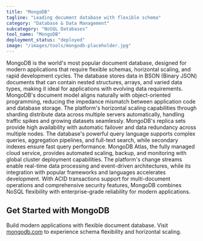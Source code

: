 ```yaml
---
title: "MongoDB"
tagline: "Leading document database with flexible schema"
category: "Database & Data Management"
subcategory: "NoSQL Databases"
tool_name: "MongoDB"
deployment_status: "deployed"
image: "/images/tools/mongodb-placeholder.jpg"
---
```

MongoDB is the world's most popular document database, designed for modern applications that require flexible schemas, horizontal scaling, and rapid development cycles. The database stores data in BSON (Binary JSON) documents that can contain nested structures, arrays, and varied data types, making it ideal for applications with evolving data requirements. MongoDB's document model aligns naturally with object-oriented programming, reducing the impedance mismatch between application code and database storage. The platform's horizontal scaling capabilities through sharding distribute data across multiple servers automatically, handling traffic spikes and growing datasets seamlessly. MongoDB's replica sets provide high availability with automatic failover and data redundancy across multiple nodes. The database's powerful query language supports complex queries, aggregation pipelines, and full-text search, while secondary indexes ensure fast query performance. MongoDB Atlas, the fully managed cloud service, provides automated scaling, backup, and monitoring with global cluster deployment capabilities. The platform's change streams enable real-time data processing and event-driven architectures, while its integration with popular frameworks and languages accelerates development. With ACID transactions support for multi-document operations and comprehensive security features, MongoDB combines NoSQL flexibility with enterprise-grade reliability for modern applications.

## Get Started with MongoDB

Build modern applications with flexible document database. Visit [mongodb.com](https://www.mongodb.com) to experience schema flexibility and horizontal scaling.
